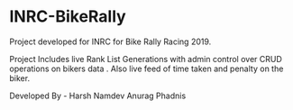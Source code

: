 # INRC-BikeRally
Project developed for INRC for Bike Rally Racing 2019.

Project Includes live Rank List Generations with admin control over CRUD operations on bikers data .
Also live feed of time taken and penalty on the biker.



Developed By -
Harsh Namdev
Anurag Phadnis

